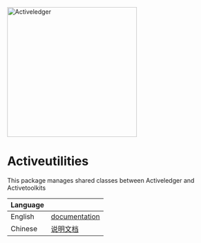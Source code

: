 <img src="https://www.activeledger.io/wp-content/uploads/2018/09/Asset-23.png" alt="Activeledger" width="300"/>

# Activeutilities

This package manages shared classes between Activeledger and Activetoolkits

|Language| |
|--------|-|
|English| [documentation](https://github.com/activeledger/activeledger/tree/master/docs/en-gb/configuration.md)|
|Chinese| [说明文档](https://github.com/activeledger/activeledger/tree/master/docs/zh-cn/configuration.md)|